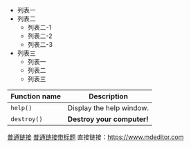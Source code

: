 + 列表一
+ 列表二
    + 列表二-1
    + 列表二-2
    + 列表二-3
+ 列表三
    * 列表一
    * 列表二
    * 列表三

| Function name | Description                    |
| ------------- | ------------------------------ |
| `help()`      | Display the help window.       |
| `destroy()`   | **Destroy your computer!**     |

[普通链接](https://www.mdeditor.com/)
[普通链接带标题](https://www.mdeditor.com/ "fffff")
直接链接：<https://www.mdeditor.com>
